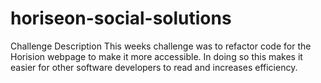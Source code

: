# horiseon-social-solutions

Challenge Description
This weeks challenge was to refactor code for the Horision webpage to make it more accessible. In doing so this makes it easier for other software developers to read and increases efficiency. 
